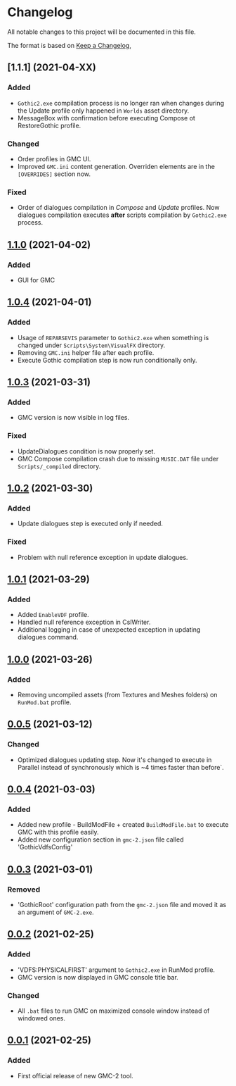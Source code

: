 # Changelog
All notable changes to this project will be documented in this file.

The format is based on [Keep a Changelog](https://keepachangelog.com/en/1.0.0/),

## [1.1.1] (2021-04-XX)
### Added
- `Gothic2.exe` compilation process is no longer ran when changes during the Update profile only happened in `Worlds` asset directory.
- MessageBox with confirmation before executing Compose ot RestoreGothic profile.

### Changed
- Order profiles in GMC UI.
- Improved `GMC.ini` content generation. Overriden elements are in the `[OVERRIDES]` section now.

### Fixed
- Order of dialogues compilation in *Compose* and *Update* profiles. Now dialogues compilation executes **after** scripts compilation by `Gothic2.exe` process.

## [1.1.0] (2021-04-02)
### Added
- GUI for GMC

## [1.0.4] (2021-04-01)
### Added
- Usage of `REPARSEVIS` parameter to `Gothic2.exe` when something is changed under `Scripts\System\VisualFX` directory.
- Removing `GMC.ini` helper file after each profile.
- Execute Gothic compilation step is now run conditionally only.

## [1.0.3] (2021-03-31)
### Added
- GMC version is now visible in log files.

### Fixed
- UpdateDialogues condition is now properly set.
- GMC Compose compilation crash due to missing `MUSIC.DAT` file under `Scripts/_compiled` directory.

## [1.0.2] (2021-03-30)
### Added
- Update dialogues step is executed only if needed.

### Fixed
- Problem with null reference exception in update dialogues.

## [1.0.1] (2021-03-29)
### Added
- Added `EnableVDF` profile.
- Handled null reference exception in CslWriter.
- Additional logging in case of unexpected exception in updating dialogues command.

## [1.0.0] (2021-03-26)
### Added
- Removing uncompiled assets (from Textures and Meshes folders) on `RunMod.bat` profile.

## [0.0.5] (2021-03-12)
### Changed
- Optimized dialogues updating step. Now it's changed to execute in Parallel instead of synchronously which is ~4 times faster than before`.

## [0.0.4] (2021-03-03)
### Added
- Added new profile - BuildModFile + created `BuildModFile.bat` to execute GMC with this profile easily.
- Added new configuration section in `gmc-2.json` file called 'GothicVdfsConfig'

## [0.0.3] (2021-03-01)
### Removed
- 'GothicRoot' configuration path from the `gmc-2.json` file and moved it as an argument of `GMC-2.exe`.

## [0.0.2] (2021-02-25)
### Added
- 'VDFS:PHYSICALFIRST' argument to `Gothic2.exe` in RunMod profile.
- GMC version is now displayed in GMC console title bar.

### Changed
- All `.bat` files to run GMC on maximized console window instead of windowed ones.

## [0.0.1] (2021-02-25)
### Added
- First official release of new GMC-2 tool.

[1.1.0]: https://gitlab.com/dzieje-khorinis/gmc-2/-/releases/1.1.0
[1.0.4]: https://gitlab.com/dzieje-khorinis/gmc-2/-/releases/1.0.4
[1.0.3]: https://gitlab.com/dzieje-khorinis/gmc-2/-/releases/1.0.3
[1.0.2]: https://gitlab.com/dzieje-khorinis/gmc-2/-/releases/1.0.2
[1.0.1]: https://gitlab.com/dzieje-khorinis/gmc-2/-/releases/1.0.1
[1.0.0]: https://gitlab.com/dzieje-khorinis/gmc-2/-/releases/1.0.0
[0.0.5]: https://gitlab.com/dzieje-khorinis/gmc-2/-/releases/0.0.5
[0.0.4]: https://gitlab.com/dzieje-khorinis/gmc-2/-/releases/0.0.4
[0.0.3]: https://gitlab.com/dzieje-khorinis/gmc-2/-/releases/0.0.3
[0.0.2]: https://gitlab.com/dzieje-khorinis/gmc-2/-/releases/0.0.2
[0.0.1]: https://gitlab.com/dzieje-khorinis/gmc-2/-/releases/0.0.1
